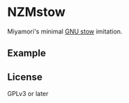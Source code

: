 NZMstow
======

Miyamori's minimal [GNU stow](https://www.gnu.org/software/stow/)
imitation.

Example
-------



License
--------

GPLv3 or later
